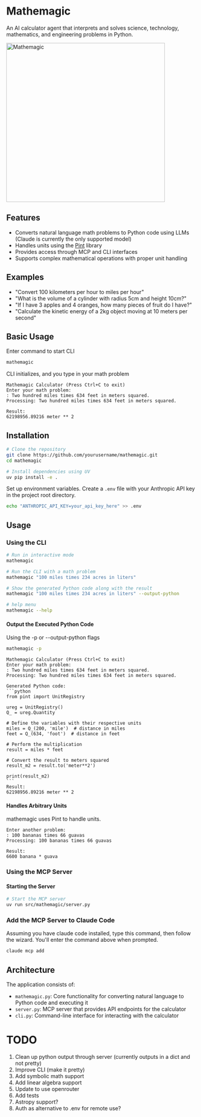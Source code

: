 # Mathemagic
An AI calculator agent that interprets and solves science, technology, mathematics, and engineering problems in Python.

<img src="./resources/mathemagic.png" alt="Mathemagic" width="420"/>

## Features
- Converts natural language math problems to Python code using LLMs (Claude is currently the only supported model)
- Handles units using the [Pint](https://github.com/hgrecco/pint/tree/master) library
- Provides access through MCP and CLI interfaces
- Supports complex mathematical operations with proper unit handling

## Examples
- "Convert 100 kilometers per hour to miles per hour"
- "What is the volume of a cylinder with radius 5cm and height 10cm?"
- "If I have 3 apples and 4 oranges, how many pieces of fruit do I have?"
- "Calculate the kinetic energy of a 2kg object moving at 10 meters per second"

## Basic Usage
Enter command to start CLI
```bash
mathemagic
```
CLI initializes, and you type in your math problem
```code
Mathemagic Calculator (Press Ctrl+C to exit)
Enter your math problem:
: Two hundred miles times 634 feet in meters squared.
Processing: Two hundred miles times 634 feet in meters squared.

Result:
62198956.89216 meter ** 2
```

## Installation

```bash
# Clone the repository
git clone https://github.com/yourusername/mathemagic.git
cd mathemagic

# Install dependencies using UV
uv pip install -e .

```
Set up environment variables. Create a `.env` file with your Anthropic API key in the project root directory.
```bash
echo "ANTHROPIC_API_KEY=your_api_key_here" >> .env
```
## Usage
### Using the CLI
```bash
# Run in interactive mode
mathemagic

# Run the CLI with a math problem
mathemagic "100 miles times 234 acres in liters"

# Show the generated Python code along with the result
mathemagic "100 miles times 234 acres in liters" --output-python

# help menu
mathemagic --help
```

#### Output the Executed Python Code
Using the -p or --output-python flags
```bash
mathemagic -p
```
````code
Mathemagic Calculator (Press Ctrl+C to exit)
Enter your math problem:
: Two hundred miles times 634 feet in meters squared.
Processing: Two hundred miles times 634 feet in meters squared.

Generated Python code:
```python
from pint import UnitRegistry

ureg = UnitRegistry()
Q_ = ureg.Quantity

# Define the variables with their respective units
miles = Q_(200, 'mile')  # distance in miles
feet = Q_(634, 'foot')  # distance in feet

# Perform the multiplication
result = miles * feet

# Convert the result to meters squared
result_m2 = result.to('meter**2')

print(result_m2)
```
Result:
62198956.89216 meter ** 2
````

#### Handles Arbitrary Units
mathemagic uses Pint to handle units.
```code
Enter another problem:
: 100 bananas times 66 guavas
Processing: 100 bananas times 66 guavas

Result:
6600 banana * guava
```
### Using the MCP Server
#### Starting the Server
```bash
# Start the MCP server
uv run src/mathemagic/server.py
```
### Add the MCP Server to Claude Code
Assuming you have claude code installed, type this command, then follow the wizard. You'll enter the command above when prompted.
```bash
claude mcp add
```

## Architecture
The application consists of:
- `mathemagic.py`: Core functionality for converting natural language to Python code and executing it
- `server.py`: MCP server that provides API endpoints for the calculator
- `cli.py`: Command-line interface for interacting with the calculator

# TODO
1. Clean up python output through server (currently outputs in a dict and not pretty)
1. Improve CLI (make it pretty)
1. Add symbolic math support
1. Add linear algebra support
1. Update to use openrouter
1. Add tests
1. Astropy support?
1. Auth as alternative to .env for remote use?